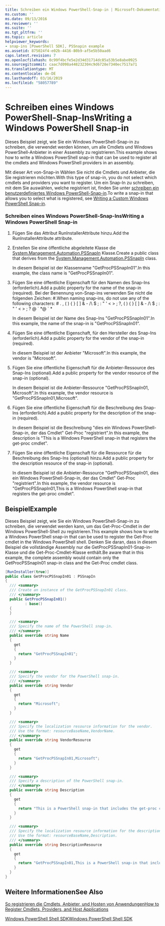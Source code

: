 ```yaml
---
title: Schreiben ein Windows PowerShell-Snap-in | Microsoft-Dokumentation
ms.custom: ''
ms.date: 09/13/2016
ms.reviewer: ''
ms.suite: ''
ms.tgt_pltfrm: ''
ms.topic: article
helpviewer_keywords:
- snap-ins [PowerShell SDK], PSSnapin example
ms.assetid: 875024f4-e02b-4416-80b9-af5e5b50aad6
caps.latest.revision: 7
ms.openlocfilehash: 0c99f4bcfe5e2d34d31714dc85a53b5e8abe0925
ms.sourcegitcommit: caac7d098a448232304c9d6728e7340ec7517a71
ms.translationtype: MT
ms.contentlocale: de-DE
ms.lasthandoff: 03/16/2019
ms.locfileid: "58057789"
---
```

# <a name="writing-a-windows-powershell-snap-in"></a><span data-ttu-id="a8d01-102">Schreiben eines Windows PowerShell-Snap-Ins</span><span class="sxs-lookup"><span data-stu-id="a8d01-102">Writing a Windows PowerShell Snap-in</span></span>

<span data-ttu-id="a8d01-103">Dieses Beispiel zeigt, wie Sie ein Windows PowerShell-Snap-in zu schreiben, die verwendet werden können, um alle Cmdlets und Windows PowerShell-Anbieter in einer Assembly zu registrieren.</span><span class="sxs-lookup"><span data-stu-id="a8d01-103">This example shows how to write a Windows PowerShell snap-in that can be used to register all the cmdlets and Windows PowerShell providers in an assembly.</span></span>

<span data-ttu-id="a8d01-104">Mit dieser Art von-Snap-in Wählen Sie nicht die Cmdlets und Anbieter, die Sie registrieren möchten.</span><span class="sxs-lookup"><span data-stu-id="a8d01-104">With this type of snap-in, you do not select which cmdlets and providers you want to register.</span></span> <span data-ttu-id="a8d01-105">Um ein Snap-In zu schreiben, mit dem Sie auswählen, welche registriert ist, finden Sie unter [schreiben ein benutzerdefiniertes Windows PowerShell-Snap-in](./writing-a-custom-windows-powershell-snap-in.md).</span><span class="sxs-lookup"><span data-stu-id="a8d01-105">To write a snap-in that allows you to select what is registered, see [Writing a Custom Windows PowerShell Snap-in](./writing-a-custom-windows-powershell-snap-in.md).</span></span>

### <a name="writing-a-windows-powershell-snap-in"></a><span data-ttu-id="a8d01-106">Schreiben eines Windows PowerShell-Snap-Ins</span><span class="sxs-lookup"><span data-stu-id="a8d01-106">Writing a Windows PowerShell Snap-in</span></span>

1. <span data-ttu-id="a8d01-107">Fügen Sie das Attribut RunInstallerAttribute hinzu.</span><span class="sxs-lookup"><span data-stu-id="a8d01-107">Add the RunInstallerAttribute attribute.</span></span>

2. <span data-ttu-id="a8d01-108">Erstellen Sie eine öffentliche abgeleitete Klasse die [System.Management.Automation.PSSnapIn](/dotnet/api/System.Management.Automation.PSSnapIn) Klasse.</span><span class="sxs-lookup"><span data-stu-id="a8d01-108">Create a public class that derives from the [System.Management.Automation.PSSnapIn](/dotnet/api/System.Management.Automation.PSSnapIn) class.</span></span>

    <span data-ttu-id="a8d01-109">In diesem Beispiel ist der Klassenname "GetProcPSSnapIn01".</span><span class="sxs-lookup"><span data-stu-id="a8d01-109">In this example, the class name is "GetProcPSSnapIn01".</span></span>

3. <span data-ttu-id="a8d01-110">Fügen Sie eine öffentliche Eigenschaft für den Namen des Snap-Ins (erforderlich).</span><span class="sxs-lookup"><span data-stu-id="a8d01-110">Add a public property for the name of the snap-in (required).</span></span> <span data-ttu-id="a8d01-111">Bei der Benennung von-Snap-ins verwenden Sie nicht die folgenden Zeichen: #.</span><span class="sxs-lookup"><span data-stu-id="a8d01-111">When naming snap-ins, do not use any of the following characters: # .</span></span> <span data-ttu-id="a8d01-112">, ( ) { } [ ] & - /\ $ ; : " ' \< > ; ?</span><span class="sxs-lookup"><span data-stu-id="a8d01-112">, ( ) { } [ ] & - /\ $ ; : " ' \< > ; ?</span></span> <span data-ttu-id="a8d01-113">@ \` \*</span><span class="sxs-lookup"><span data-stu-id="a8d01-113">@ \` \*</span></span>

    <span data-ttu-id="a8d01-114">In diesem Beispiel ist der Name des Snap-Ins "GetProcPSSnapIn01".</span><span class="sxs-lookup"><span data-stu-id="a8d01-114">In this example, the name of the snap-in is "GetProcPSSnapIn01".</span></span>

4. <span data-ttu-id="a8d01-115">Fügen Sie eine öffentliche Eigenschaft, für den Hersteller des Snap-Ins (erforderlich).</span><span class="sxs-lookup"><span data-stu-id="a8d01-115">Add a public property for the vendor of the snap-in (required).</span></span>

    <span data-ttu-id="a8d01-116">In diesem Beispiel ist der Anbieter "Microsoft".</span><span class="sxs-lookup"><span data-stu-id="a8d01-116">In this example, the vendor is "Microsoft".</span></span>

5. <span data-ttu-id="a8d01-117">Fügen Sie eine öffentliche Eigenschaft für die Anbieter-Ressource des Snap-Ins (optional).</span><span class="sxs-lookup"><span data-stu-id="a8d01-117">Add a public property for the vendor resource of the snap-in (optional).</span></span>

    <span data-ttu-id="a8d01-118">In diesem Beispiel ist die Anbieter-Ressource "GetProcPSSnapIn01, Microsoft".</span><span class="sxs-lookup"><span data-stu-id="a8d01-118">In this example, the vendor resource is "GetProcPSSnapIn01,Microsoft".</span></span>

6. <span data-ttu-id="a8d01-119">Fügen Sie eine öffentliche Eigenschaft für die Beschreibung des Snap-Ins (erforderlich).</span><span class="sxs-lookup"><span data-stu-id="a8d01-119">Add a public property for the description of the snap-in (required).</span></span>

    <span data-ttu-id="a8d01-120">In diesem Beispiel ist die Beschreibung "dies ein Windows PowerShell-Snap-in, der das Cmdlet" Get-Proc "registriert".</span><span class="sxs-lookup"><span data-stu-id="a8d01-120">In this example, the description is "This is a Windows PowerShell snap-in that registers the get-proc cmdlet".</span></span>

7. <span data-ttu-id="a8d01-121">Fügen Sie eine öffentliche Eigenschaft für die Ressource für die Beschreibung des Snap-Ins (optional) hinzu.</span><span class="sxs-lookup"><span data-stu-id="a8d01-121">Add a public property for the description resource of the snap-in (optional).</span></span>

    <span data-ttu-id="a8d01-122">In diesem Beispiel ist die Anbieter-Ressource "GetProcPSSnapIn01, dies ein Windows PowerShell-Snap-in, der das Cmdlet" Get-Proc "registriert".</span><span class="sxs-lookup"><span data-stu-id="a8d01-122">In this example, the vendor resource is "GetProcPSSnapIn01,This is a Windows PowerShell snap-in that registers the get-proc cmdlet".</span></span>

## <a name="example"></a><span data-ttu-id="a8d01-123">Beispiel</span><span class="sxs-lookup"><span data-stu-id="a8d01-123">Example</span></span>

<span data-ttu-id="a8d01-124">Dieses Beispiel zeigt, wie Sie ein Windows PowerShell-Snap-in zu schreiben, die verwendet werden kann, um das Get-Proc-Cmdlet in der Windows PowerShell-Shell zu registrieren.</span><span class="sxs-lookup"><span data-stu-id="a8d01-124">This example shows how to write a Windows PowerShell snap-in that can be used to register the Get-Proc cmdlet in the Windows PowerShell shell.</span></span> <span data-ttu-id="a8d01-125">Denken Sie daran, dass in diesem Beispiel die vollständige Assembly nur die GetProcPSSnapIn01-Snap-in-Klasse und die Get-Proc-Cmdlet-Klasse enthält.</span><span class="sxs-lookup"><span data-stu-id="a8d01-125">Be aware that in this example, the complete assembly would contain only the GetProcPSSnapIn01 snap-in class and the Get-Proc cmdlet class.</span></span>

```csharp
[RunInstaller(true)]
public class GetProcPSSnapIn01 : PSSnapIn
{
  /// <summary>
  /// Create an instance of the GetProcPSSnapIn01 class.
  /// </summary>
  public GetProcPSSnapIn01()
         : base()
  {
  }

  /// <summary>
  /// Specify the name of the PowerShell snap-in.
  /// </summary>
  public override string Name
  {
    get
    {
      return "GetProcPSSnapIn01";
    }
  }

  /// <summary>
  /// Specify the vendor for the PowerShell snap-in.
  /// </summary>
  public override string Vendor
  {
    get
    {
      return "Microsoft";
    }
  }

  /// <summary>
  /// Specify the localization resource information for the vendor.
  /// Use the format: resourceBaseName,VendorName.
  /// </summary>
  public override string VendorResource
  {
    get
    {
      return "GetProcPSSnapIn01,Microsoft";
    }
  }

  /// <summary>
  /// Specify a description of the PowerShell snap-in.
  /// </summary>
  public override string Description
  {
    get
    {
      return "This is a PowerShell snap-in that includes the get-proc cmdlet.";
    }
  }

  /// <summary>
  /// Specify the localization resource information for the description.
  /// Use the format: resourceBaseName,Description.
  /// </summary>
  public override string DescriptionResource
  {
    get
    {
      return "GetProcPSSnapIn01,This is a PowerShell snap-in that includes the get-proc cmdlet.";
    }
  }
}
```

## <a name="see-also"></a><span data-ttu-id="a8d01-126">Weitere Informationen</span><span class="sxs-lookup"><span data-stu-id="a8d01-126">See Also</span></span>

[<span data-ttu-id="a8d01-127">So registrieren die Cmdlets, Anbieter, und Hosten von Anwendungen</span><span class="sxs-lookup"><span data-stu-id="a8d01-127">How to Register Cmdlets, Providers, and Host Applications</span></span>](http://msdn.microsoft.com/en-us/a41e9054-29c8-40ab-bf2b-8ce4e7ec1c8c)

[<span data-ttu-id="a8d01-128">Windows PowerShell Shell SDK</span><span class="sxs-lookup"><span data-stu-id="a8d01-128">Windows PowerShell Shell SDK</span></span>](../windows-powershell-reference.md)
